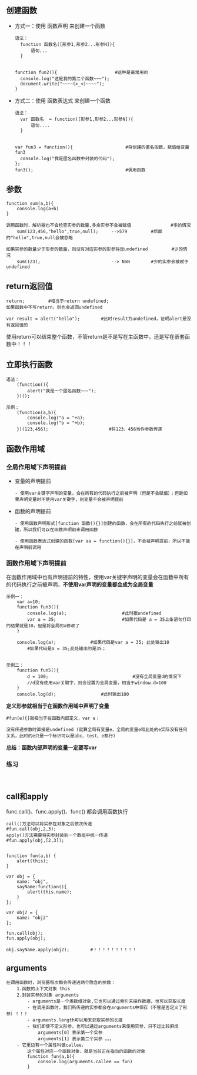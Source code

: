## 创建函数

- 方式一：使用 函数声明 来创建一个函数

  ```
  语法：
  	function 函数名([形参1,形参2...形参N]){
  		语句...
  	}
  	
  	
  function fun2(){    					#这种是最常用的
  	console.log("这是我的第二个函数~~~");
  	document.write("~~~~(>_<)~~~~");
  }
  ```

  

- 方式二：使用 函数表达式 来创建一个函数

  ```
  语法：
  	var 函数名  = function([形参1,形参2...形参N]){
  	 	语句....
  	}
  
  
  var fun3 = function(){    				#将创建的匿名函数，赋值给变量fun3
  	console.log("我是匿名函数中封装的代码");
  };
  fun3();               					#调用函数
  ```

  



## 参数

```
function sum(a,b){
	console.log(a+b)
}

调用函数时，解析器也不会检查实参的数量,多余实参不会被赋值               #多的情况
	sum(123,456,"hello",true,null);     -->579         #后面的"hello",true,null会被忽略

如果实参的数量少于形参的数量，则没有对应实参的形参将是undefined         #少的情况
    sum(123);                           --> NaN        #少的实参会被赋予undefined
```



## return返回值

```
return;         #相当于return undefined;
如果函数中不写return，则也会返回undefined

var result = alert("hello");        #此时result为undefined，证明alert是没有返回值的
```



使用return可以结束整个函数，不管return是不是写在主函数中，还是写在嵌套函数中！！！



## 立即执行函数

```
语法：
    (function(){
        alert("我是一个匿名函数~~~");
    })();

示例：
    (function(a,b){
		console.log("a = "+a);
        console.log("b = "+b);
    })(123,456);                       #将123，456当作参数传递
```







## 函数作用域

### 全局作用域下声明提前

- 变量的声明提前

  ```
  - 使用var关键字声明的变量，会在所有的代码执行之前被声明（但是不会赋值）；但是如果声明变量时不使用var关键字，则变量不会被声明提前
  ```

  

- 函数的声明提前

  ```
  - 使用函数声明形式[function 函数(){}]创建的函数，会在所有的代码执行之前就被创建，所以我们可以在函数声明前来调用函数
  
  - 使用函数表达式创建的函数[var aa = function(){}]，不会被声明提前，所以不能在声明前调用
  ```



### 函数作用域下声明提前

在函数作用域中也有声明提前的特性，使用var关键字声明的变量会在函数中所有的代码执行之前被声明，**不使用var声明的变量都会成为全局变量**

```
示例一：
    var a=10;
    function fun3(){
        console.log(a);                     #此时报undefined
        var a = 35;							#如果代码是 a = 35上条语句打印的结果就是10，但是将全局的a修改了
    }                                       

    console.log(a);             #如果代码是var a = 35; 此处输出10
        #如果代码是a = 35;此处输出的是35；


示例二：
    function fun5(){
        d = 100;                                #没有全局变量d的情况下
        //d没有使用var关键字，则会设置为全局变量，相当于window.d=100
    }                  
    console.log(d);                 #此时输出100
```



**定义形参就相当于在函数作用域中声明了变量**

```
#fun(e){}就相当于在函数内部定义，var e；

没有传递参数时直接是undefined (就算全局有变量e，全局的变量e和此处的e实际没有任何关系，此时的e只是一个标识可以是abc、test、e都行)
```



**总结：函数内部声明的变量一定要写var**



### 练习

```


```





## call和apply

func.call()、func.apply()、func() 都会调用函数执行

```
call()方法可以将实参在对象之后依次传递                        #fun.call(obj,2,3);
apply()方法需要将实参封装到一个数组中统一传递                 #fun.apply(obj,[2,3]);


function fun(a,b) {
    alert(this);
}

var obj = {
    name: "obj",
    sayName:function(){
        alert(this.name);
    }
};

var obj2 = {
    name: "obj2"
};

fun.call(obj);
fun.apply(obj);

obj.sayName.apply(obj2);    	#！！！！！！！！！！
```



## arguments

```
在调用函数时，浏览器每次都会传递进两个隐含的参数：
    1.函数的上下文对象 this
    2.封装实参的对象 arguments
        - arguments是一个类数组对象,它也可以通过索引来操作数据，也可以获取长度
        - 在调用函数时，我们所传递的实参都会在arguments中保存（不管是否定义了形参）！！！
        - arguments.length可以用来获取实参的长度
        - 我们即使不定义形参，也可以通过arguments来使用实参，只不过比较麻烦
            arguments[0] 表示第一个实参
            arguments[1] 表示第二个实参 。。。
    - 它里边有一个属性叫做callee，
        这个属性对应一个函数对象，就是当前正在指向的函数的对象
        function fun(a,b){
            console.log(arguments.callee == fun)
        }
```



























